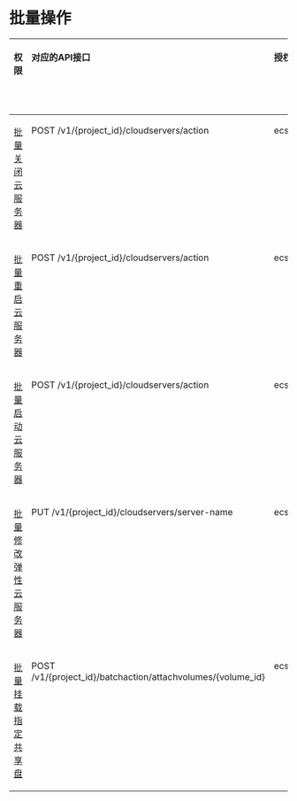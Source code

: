 # 批量操作<a name="ecs_06_0004"></a>

<a name="table1587111571724"></a>
<table><thead align="left"><tr id="row20307121620133"><th class="cellrowborder" valign="top" width="10.23%" id="mcps1.1.9.1.1"><p id="p1959712364512"><a name="p1959712364512"></a><a name="p1959712364512"></a>权限</p>
</th>
<th class="cellrowborder" valign="top" width="16.189999999999998%" id="mcps1.1.9.1.2"><p id="p8402164419019"><a name="p8402164419019"></a><a name="p8402164419019"></a>对应的API接口</p>
</th>
<th class="cellrowborder" valign="top" width="17.75%" id="mcps1.1.9.1.3"><p id="p2040214445018"><a name="p2040214445018"></a><a name="p2040214445018"></a>授权项（Action）</p>
</th>
<th class="cellrowborder" valign="top" width="15.920000000000002%" id="mcps1.1.9.1.4"><p id="p22519318453"><a name="p22519318453"></a><a name="p22519318453"></a>依赖的授权项</p>
</th>
<th class="cellrowborder" valign="top" width="10.190000000000001%" id="mcps1.1.9.1.5"><p id="p84029445019"><a name="p84029445019"></a><a name="p84029445019"></a>IAM项目</p>
<p id="p12578131324712"><a name="p12578131324712"></a><a name="p12578131324712"></a>(Project)</p>
</th>
<th class="cellrowborder" valign="top" width="15.25%" id="mcps1.1.9.1.6"><p id="p1999212348459"><a name="p1999212348459"></a><a name="p1999212348459"></a>企业项目</p>
<p id="p1026502118478"><a name="p1026502118478"></a><a name="p1026502118478"></a>(Enterprise Project)</p>
</th>
<th class="cellrowborder" valign="top" width="6.950000000000001%" id="mcps1.1.9.1.7"><p id="p17713941142511"><a name="p17713941142511"></a><a name="p17713941142511"></a>实例授权</p>
</th>
<th class="cellrowborder" valign="top" width="7.5200000000000005%" id="mcps1.1.9.1.8"><p id="p13583544102518"><a name="p13583544102518"></a><a name="p13583544102518"></a>标签授权</p>
</th>
</tr>
</thead>
<tbody><tr id="row137611507177"><td class="cellrowborder" valign="top" width="10.23%" headers="mcps1.1.9.1.1 "><p id="p133074307010"><a name="p133074307010"></a><a name="p133074307010"></a><a href="批量关闭云服务器.md">批量关闭云服务器</a></p>
</td>
<td class="cellrowborder" valign="top" width="16.189999999999998%" headers="mcps1.1.9.1.2 "><p id="p1479123111913"><a name="p1479123111913"></a><a name="p1479123111913"></a>POST /v1/{project_id}/cloudservers/action</p>
</td>
<td class="cellrowborder" valign="top" width="17.75%" headers="mcps1.1.9.1.3 "><p id="p95657581064"><a name="p95657581064"></a><a name="p95657581064"></a>ecs:cloudServers:stop</p>
</td>
<td class="cellrowborder" valign="top" width="15.920000000000002%" headers="mcps1.1.9.1.4 "><p id="p1954741618013"><a name="p1954741618013"></a><a name="p1954741618013"></a>-</p>
</td>
<td class="cellrowborder" valign="top" width="10.190000000000001%" headers="mcps1.1.9.1.5 "><p id="p3788175992810"><a name="p3788175992810"></a><a name="p3788175992810"></a>√</p>
</td>
<td class="cellrowborder" valign="top" width="15.25%" headers="mcps1.1.9.1.6 "><p id="p1467172313012"><a name="p1467172313012"></a><a name="p1467172313012"></a>√</p>
</td>
<td class="cellrowborder" valign="top" width="6.950000000000001%" headers="mcps1.1.9.1.7 "><p id="p157131141112512"><a name="p157131141112512"></a><a name="p157131141112512"></a>√</p>
</td>
<td class="cellrowborder" valign="top" width="7.5200000000000005%" headers="mcps1.1.9.1.8 "><p id="p558312448256"><a name="p558312448256"></a><a name="p558312448256"></a>√</p>
</td>
</tr>
<tr id="row17373916184"><td class="cellrowborder" valign="top" width="10.23%" headers="mcps1.1.9.1.1 "><p id="p17307173016014"><a name="p17307173016014"></a><a name="p17307173016014"></a><a href="批量重启云服务器.md">批量重启云服务器</a></p>
</td>
<td class="cellrowborder" valign="top" width="16.189999999999998%" headers="mcps1.1.9.1.2 "><p id="p78289223194"><a name="p78289223194"></a><a name="p78289223194"></a>POST /v1/{project_id}/cloudservers/action</p>
</td>
<td class="cellrowborder" valign="top" width="17.75%" headers="mcps1.1.9.1.3 "><p id="p1445335919615"><a name="p1445335919615"></a><a name="p1445335919615"></a>ecs:cloudServers:reboot</p>
</td>
<td class="cellrowborder" valign="top" width="15.920000000000002%" headers="mcps1.1.9.1.4 "><p id="p55472169017"><a name="p55472169017"></a><a name="p55472169017"></a>-</p>
</td>
<td class="cellrowborder" valign="top" width="10.190000000000001%" headers="mcps1.1.9.1.5 "><p id="p728395010219"><a name="p728395010219"></a><a name="p728395010219"></a>√</p>
</td>
<td class="cellrowborder" valign="top" width="15.25%" headers="mcps1.1.9.1.6 "><p id="p128315505219"><a name="p128315505219"></a><a name="p128315505219"></a>√</p>
</td>
<td class="cellrowborder" valign="top" width="6.950000000000001%" headers="mcps1.1.9.1.7 "><p id="p871334162513"><a name="p871334162513"></a><a name="p871334162513"></a>√</p>
</td>
<td class="cellrowborder" valign="top" width="7.5200000000000005%" headers="mcps1.1.9.1.8 "><p id="p12583194416253"><a name="p12583194416253"></a><a name="p12583194416253"></a>√</p>
</td>
</tr>
<tr id="row293217122187"><td class="cellrowborder" valign="top" width="10.23%" headers="mcps1.1.9.1.1 "><p id="p9307113011011"><a name="p9307113011011"></a><a name="p9307113011011"></a><a href="批量启动云服务器.md">批量启动云服务器</a></p>
</td>
<td class="cellrowborder" valign="top" width="16.189999999999998%" headers="mcps1.1.9.1.2 "><p id="p138281922141912"><a name="p138281922141912"></a><a name="p138281922141912"></a>POST /v1/{project_id}/cloudservers/action</p>
</td>
<td class="cellrowborder" valign="top" width="17.75%" headers="mcps1.1.9.1.3 "><p id="p162812013714"><a name="p162812013714"></a><a name="p162812013714"></a>ecs:cloudServers:start</p>
</td>
<td class="cellrowborder" valign="top" width="15.920000000000002%" headers="mcps1.1.9.1.4 "><p id="p1954721616017"><a name="p1954721616017"></a><a name="p1954721616017"></a>-</p>
</td>
<td class="cellrowborder" valign="top" width="10.190000000000001%" headers="mcps1.1.9.1.5 "><p id="p176185111214"><a name="p176185111214"></a><a name="p176185111214"></a>√</p>
</td>
<td class="cellrowborder" valign="top" width="15.25%" headers="mcps1.1.9.1.6 "><p id="p97612051629"><a name="p97612051629"></a><a name="p97612051629"></a>√</p>
</td>
<td class="cellrowborder" valign="top" width="6.950000000000001%" headers="mcps1.1.9.1.7 "><p id="p67132412250"><a name="p67132412250"></a><a name="p67132412250"></a>√</p>
</td>
<td class="cellrowborder" valign="top" width="7.5200000000000005%" headers="mcps1.1.9.1.8 "><p id="p15583444152518"><a name="p15583444152518"></a><a name="p15583444152518"></a>√</p>
</td>
</tr>
<tr id="row157372392127"><td class="cellrowborder" valign="top" width="10.23%" headers="mcps1.1.9.1.1 "><p id="p18308113012012"><a name="p18308113012012"></a><a name="p18308113012012"></a><a href="批量修改弹性云服务器.md">批量修改弹性云服务器</a></p>
</td>
<td class="cellrowborder" valign="top" width="16.189999999999998%" headers="mcps1.1.9.1.2 "><p id="p1398516132315"><a name="p1398516132315"></a><a name="p1398516132315"></a>PUT /v1/{project_id}/cloudservers/server-name</p>
</td>
<td class="cellrowborder" valign="top" width="17.75%" headers="mcps1.1.9.1.3 "><p id="p17616135915398"><a name="p17616135915398"></a><a name="p17616135915398"></a>ecs:cloudServers:batchUpdateServersName</p>
</td>
<td class="cellrowborder" valign="top" width="15.920000000000002%" headers="mcps1.1.9.1.4 "><p id="p1754716162014"><a name="p1754716162014"></a><a name="p1754716162014"></a>-</p>
</td>
<td class="cellrowborder" valign="top" width="10.190000000000001%" headers="mcps1.1.9.1.5 "><p id="p1558165419217"><a name="p1558165419217"></a><a name="p1558165419217"></a>√</p>
</td>
<td class="cellrowborder" valign="top" width="15.25%" headers="mcps1.1.9.1.6 "><p id="p145818541824"><a name="p145818541824"></a><a name="p145818541824"></a>√</p>
</td>
<td class="cellrowborder" valign="top" width="6.950000000000001%" headers="mcps1.1.9.1.7 "><p id="p1071334102515"><a name="p1071334102515"></a><a name="p1071334102515"></a>√</p>
</td>
<td class="cellrowborder" valign="top" width="7.5200000000000005%" headers="mcps1.1.9.1.8 "><p id="p45832044162512"><a name="p45832044162512"></a><a name="p45832044162512"></a>√</p>
</td>
</tr>
<tr id="row135911332185819"><td class="cellrowborder" valign="top" width="10.23%" headers="mcps1.1.9.1.1 "><p id="p930810301900"><a name="p930810301900"></a><a name="p930810301900"></a><a href="批量挂载指定共享盘.md">批量挂载指定共享盘</a></p>
</td>
<td class="cellrowborder" valign="top" width="16.189999999999998%" headers="mcps1.1.9.1.2 "><p id="p1565303311219"><a name="p1565303311219"></a><a name="p1565303311219"></a>POST /v1/{project_id}/batchaction/attachvolumes/{volume_id}</p>
</td>
<td class="cellrowborder" valign="top" width="17.75%" headers="mcps1.1.9.1.3 "><p id="p277716215715"><a name="p277716215715"></a><a name="p277716215715"></a>ecs:cloudServers:attachSharedVolume</p>
</td>
<td class="cellrowborder" valign="top" width="15.920000000000002%" headers="mcps1.1.9.1.4 "><p id="p1092819466118"><a name="p1092819466118"></a><a name="p1092819466118"></a>evs:volumes:use</p>
</td>
<td class="cellrowborder" valign="top" width="10.190000000000001%" headers="mcps1.1.9.1.5 "><p id="p10290195717213"><a name="p10290195717213"></a><a name="p10290195717213"></a>√</p>
</td>
<td class="cellrowborder" valign="top" width="15.25%" headers="mcps1.1.9.1.6 "><p id="p82908571722"><a name="p82908571722"></a><a name="p82908571722"></a>√</p>
</td>
<td class="cellrowborder" valign="top" width="6.950000000000001%" headers="mcps1.1.9.1.7 "><p id="p19713154118254"><a name="p19713154118254"></a><a name="p19713154118254"></a>√</p>
</td>
<td class="cellrowborder" valign="top" width="7.5200000000000005%" headers="mcps1.1.9.1.8 "><p id="p4583114452520"><a name="p4583114452520"></a><a name="p4583114452520"></a>√</p>
</td>
</tr>
</tbody>
</table>

